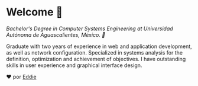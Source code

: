 # Welcome 🚀

_Bachelor's Degree in Computer Systems Engineering at Universidad Autónoma de Aguascalientes, México. 🎒_  

Graduate with two years of experience in web and application development, as well as network configuration. Specialized in systems analysis for the definition, optimization and achievement of objectives. I have outstanding skills in user experience and graphical interface design.

❤️ por [Eddie](https://github.com/marmolejox)

